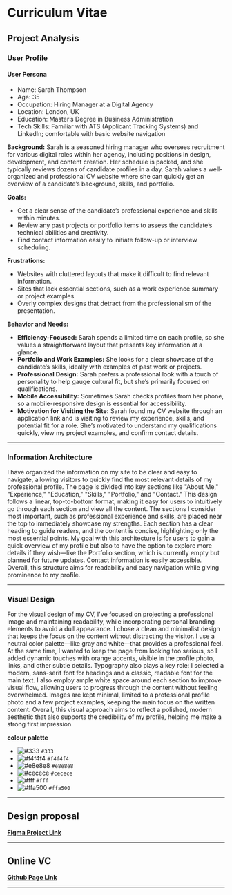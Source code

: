 # Curriculum Vitae

## Project Analysis

### User Profile

#### User Persona
- Name: Sarah Thompson
- Age: 35
- Occupation: Hiring Manager at a Digital Agency
- Location: London, UK
- Education: Master’s Degree in Business Administration
- Tech Skills: Familiar with ATS (Applicant Tracking Systems) and LinkedIn; comfortable with basic website navigation

**Background:**
Sarah is a seasoned hiring manager who oversees recruitment for various digital roles within her agency, including positions in design, development, and content creation. Her schedule is packed, and she typically reviews dozens of candidate profiles in a day. Sarah values a well-organized and professional CV website where she can quickly get an overview of a candidate’s background, skills, and portfolio.

**Goals:**
- Get a clear sense of the candidate’s professional experience and skills within minutes.
- Review any past projects or portfolio items to assess the candidate’s technical abilities and creativity.
- Find contact information easily to initiate follow-up or interview scheduling.

**Frustrations:**
- Websites with cluttered layouts that make it difficult to find relevant information.
- Sites that lack essential sections, such as a work experience summary or project examples.
- Overly complex designs that detract from the professionalism of the presentation.

**Behavior and Needs:**
- **Efficiency-Focused:** Sarah spends a limited time on each profile, so she values a straightforward layout that presents key information at a glance.
- **Portfolio and Work Examples:** She looks for a clear showcase of the candidate’s skills, ideally with examples of past work or projects.
- **Professional Design:** Sarah prefers a professional look with a touch of personality to help gauge cultural fit, but she’s primarily focused on qualifications.
- **Mobile Accessibility:** Sometimes Sarah checks profiles from her phone, so a mobile-responsive design is essential for accessibility.
- **Motivation for Visiting the Site:** Sarah found my CV website through an application link and is visiting to review my experience, skills, and potential fit for a role. She’s motivated to       understand my qualifications quickly, view my project examples, and confirm contact details.

---
### Information Architecture

I have organized the information on my site to be clear and easy to navigate, allowing visitors to quickly find the most relevant details of my professional profile. The page is divided into key sections like "About Me," "Experience," "Education," "Skills," "Portfolio," and "Contact." This design follows a linear, top-to-bottom format, making it easy for users to intuitively go through each section and view all the content. The sections I consider most important, such as professional experience and skills, are placed near the top to immediately showcase my strengths. Each section has a clear heading to guide readers, and the content is concise, highlighting only the most essential points. My goal with this architecture is for users to gain a quick overview of my profile but also to have the option to explore more details if they wish—like the Portfolio section, which is currently empty but planned for future updates. Contact information is easily accessible. Overall, this structure aims for readability and easy navigation while giving prominence to my profile.

---
### Visual Design

For the visual design of my CV, I've focused on projecting a professional image and maintaining readability, while incorporating personal branding elements to avoid a dull appearance. I chose a clean and minimalist design that keeps the focus on the content without distracting the visitor. I use a neutral color palette—like gray and white—that provides a professional feel. At the same time, I wanted to keep the page from looking too serious, so I added dynamic touches with orange accents, visible in the profile photo, links, and other subtle details. Typography also plays a key role: I selected a modern, sans-serif font for headings and a classic, readable font for the main text. I also employ ample white space around each section to improve visual flow, allowing users to progress through the content without feeling overwhelmed. Images are kept minimal, limited to a professional profile photo and a few project examples, keeping the main focus on the written content. Overall, this visual approach aims to reflect a polished, modern aesthetic that also supports the credibility of my profile, helping me make a strong first impression.

**colour palette**
  - ![#333](https://placehold.co/15x15/333/333.png) `#333`
  - ![#f4f4f4](https://placehold.co/15x15/f4f4f4/f4f4f4.png) `#f4f4f4`
  - ![#e8e8e8](https://placehold.co/15x15/e8e8e8/e8e8e8.png) `#e8e8e8`
  - ![#cecece](https://placehold.co/15x15/cecece/cecece.png) `#cecece`
  - ![#fff](https://placehold.co/15x15/fff/fff.png) `#fff`
  - ![#ffa500](https://placehold.co/15x15/ffa500/ffa500.png) `#ffa500`

---
## Design proposal

[**Figma Project Link**](https://www.figma.com/design/mCXXma4ZA05bRkuwNayJBl/JanSaura-CurriculumVitae?m=auto&t=khgJXWgJ92ZFapmL-1)

---
## Online VC

[**Github Page Link**](https://jansaura.github.io/CurriculumVitae/)

---
